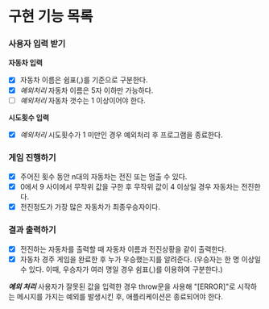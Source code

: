 # 구현 기능 목록

### 사용자 입력 받기

**자동차 입력**

- [x] 자동차 이름은 쉼표(,)를 기준으로 구분한다.
- [x] _예외처리_ 자동차 이름은 5자 이하만 가능하다.
- [ ] _예외처리_ 자동차 갯수는 1 이상이어야 한다.

**시도횟수 입력**

- [x] _예외처리_ 시도횟수가 1 미만인 경우 예외처리 후 프로그램을 종료한다.

### 게임 진행하기

- [x] 주어진 횟수 동안 n대의 자동차는 전진 또는 멈출 수 있다.
- [x] 0에서 9 사이에서 무작위 값을 구한 후 무작위 값이 4 이상일 경우 자동차는 전진한다.
- [x] 전진정도가 가장 많은 자동차가 최종우승자이다.

### 결과 출력하기

- [x] 전진하는 자동차를 출력할 때 자동차 이름과 전진상황을 같이 출력한다.
- [x] 자동차 경주 게임을 완료한 후 누가 우승했는지를 알려준다.
      (우승자는 한 명 이상일 수 있다. 이때, 우승자가 여러 명일 경우 쉼표(,)를 이용하여 구분한다.)

**_예외 처리_**
사용자가 잘못된 값을 입력한 경우 throw문을 사용해 "[ERROR]"로 시작하는 메시지를 가지는 예외를 발생시킨 후, 애플리케이션은 종료되어야 한다.
